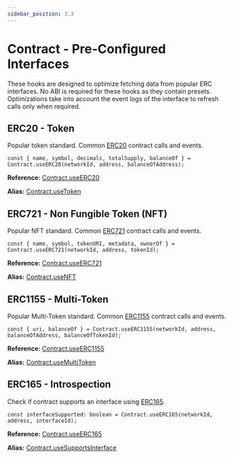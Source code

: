 ```yaml
---
sidebar_position: 3.3
---
```


# Contract - Pre-Configured Interfaces

These hooks are designed to optimize fetching data from popular ERC interfaces. No ABI is required for these hooks as they contain presets. Optimizations take into account the event logs of the interface to refresh calls only when required.

## ERC20 - Token

Popular token standard. Common [ERC20](https://github.com/ethereum/EIPs/blob/master/EIPS/eip-20.md) contract calls and events.

```tsx
const { name, symbol, decimals, totalSupply, balanceOf } = Contract.useERC20(networkId, address, balanceOfAddress);
```

**Reference:** [Contract.useERC20](../web3-redux-reference/namespaces/Contract.md#useerc20)

**Alias:** [Contract.useToken](../web3-redux-reference/namespaces/Contract.md#usetoken)

## ERC721 - Non Fungible Token (NFT)

Popular NFT standard. Common [ERC721](https://github.com/ethereum/EIPs/blob/master/EIPS/eip-721.md) contract calls and events.

```tsx
const { name, symbol, tokenURI, metadata, ownerOf } = Contract.useERC721(networkId, address, tokenId);
```

**Reference:** [Contract.useERC721](../web3-redux-reference/namespaces/Contract.md#useerc721)

**Alias:** [Contract.useNFT](../web3-redux-reference/namespaces/Contract.md#usenft)

## ERC1155 - Multi-Token

Popular Multi-Token standard. Common [ERC1155](https://github.com/ethereum/EIPs/blob/master/EIPS/eip-1155.md) contract calls and events.

```tsx
const { uri, balanceOf } = Contract.useERC1155(networkId, address, balanceOfAddress, balanceOfTokenId);
```

**Reference:** [Contract.useERC1155](../web3-redux-reference/namespaces/Contract.md#useerc1155)

**Alias:** [Contract.useMultiToken](../web3-redux-reference/namespaces/Contract.md#usemultitoken)

## ERC165 - Introspection

Check if contract supports an interface using [ERC165](https://github.com/ethereum/EIPs/blob/master/EIPS/eip-165.md).

```tsx
const interfaceSupported: boolean = Contract.useERC165(networkId, address, interfaceId);
```

**Reference:** [Contract.useERC165](../web3-redux-reference/namespaces/Contract.md#useerc165)

**Alias:** [Contract.useSupportsInterface](../web3-redux-reference/namespaces/Contract.md#usesupportsinterface)
